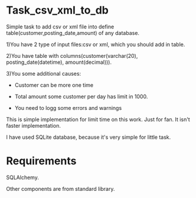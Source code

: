 # Task_csv_xml_to_db
Simple task to add csv or xml file into define table(customer,posting_date,amount) of any database. 

1)You have 2 type of input files:csv or xml, which you should add in table.

2)You have table with columns(customer(varchar(20), posting_date(datetime), amount(decimal))).

3)You some additional causes:

- Customer can be more one time

- Total amount some customer per day has limit in 1000.

- You need to logg some errors and warnings
    
This is simple implementation for limit time on this work. Just for fan. It isn't faster implementation.

I have used SQLite database, because it's very simple for little task.


# Requirements
SQLAlchemy.

Other components are from standard library. 
